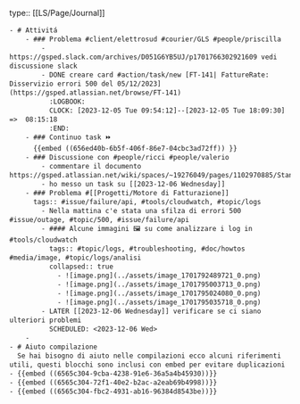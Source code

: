 type:: [[LS/Page/Journal]]

	- # Attivitá
		- ### Problema #client/elettrosud #courier/GLS #people/priscilla
			- https://gsped.slack.com/archives/D051G6YB5UJ/p1701766302921609 vedi discussione slack
			- DONE creare card #action/task/new [FT-141| FattureRate: Disservizio errori 500 del 05/12/2023](https://gsped.atlassian.net/browse/FT-141)
			  :LOGBOOK:
			  CLOCK: [2023-12-05 Tue 09:54:12]--[2023-12-05 Tue 18:09:30] =>  08:15:18
			  :END:
		- ### Continuo task ⏩️
		  {{embed ((656ed40b-6b5f-406f-86e7-04cbc3ad72ff)) }}
		- ### Discussione con #people/ricci #people/valerio
			- commentare il documento https://gsped.atlassian.net/wiki/spaces/~19276049/pages/1102970885/Standup
			- ho messo un task su [[2023-12-06 Wednesday]]
		- ### Problema #[[Progetti/Motore di Fatturazione]]
		  tags:: #issue/failure/api, #tools/cloudwatch, #topic/logs
			- Nella mattina c'e stata una sfilza di errori 500 #issue/outage, #topic/500, #issue/failure/api
			- #### Alcune immagini 🖼️ su come analizzare i log in #tools/cloudwatch
			  tags:: #topic/logs, #troubleshooting, #doc/howtos #media/image, #topic/logs/analisi
			  collapsed:: true
				- ![image.png](../assets/image_1701792489721_0.png)
				- ![image.png](../assets/image_1701795003713_0.png)
				- ![image.png](../assets/image_1701795024080_0.png)
				- ![image.png](../assets/image_1701795035718_0.png)
			- LATER [[2023-12-06 Wednesday]] verificare se ci siano ulteriori problemi
			  SCHEDULED: <2023-12-06 Wed>
		-
	- # Aiuto compilazione
	  Se hai bisogno di aiuto nelle compilazioni ecco alcuni riferimenti utili, questi blocchi sono inclusi con embed per evitare duplicazioni
	- {{embed ((6565c304-9cba-4238-91e6-36a5a4b45930))}}
	- {{embed ((6565c304-72f1-40e2-b2ac-a2eab69b4998))}}
	- {{embed ((6565c304-fbc2-4931-ab16-96384d8543be))}}